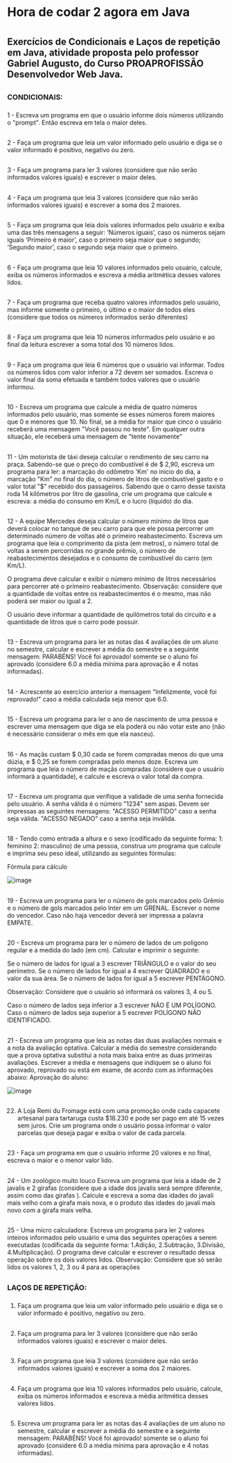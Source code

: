 # Hora de codar 2 agora em Java <h1>
  
## Exercícios de Condicionais e Laços de repetição em Java, atividade proposta pelo professor Gabriel Augusto, do Curso PROAPROFISSÃO Desenvolvedor Web Java. <h2>

### CONDICIONAIS: <h3>
1 - Escreva um programa em que o usuário informe dois números utilizando o "prompt". Então escreva em tela o maior deles.
##
2 - Faça um programa que leia um valor informado pelo usuário e diga se o valor informado é positivo, negativo ou zero.
##
3 - Faça um programa para ler 3 valores (considere que não serão informados valores iguais) e escrever o maior deles.
##
4 - Faça um programa que leia  3 valores (considere que não serão informados valores iguais) e escrever a soma dos 2 maiores.
##
5 - Faça um programa que leia dois valores informados pelo usuário e exiba uma das três mensagens a seguir: ‘Números iguais’, caso os números sejam iguais ‘Primeiro é maior’, caso o primeiro seja maior que o segundo; ‘Segundo maior’, caso o segundo seja maior que o primeiro.
##
6 - Faça um programa que leia 10 valores informados pelo usuário, calcule, exiba os números informados e escreva a média aritmética desses valores lidos.
##
7 - Faça um programa que receba quatro valores informados pelo usuário, mas informe somente o primeiro, o último e o maior de todos eles (considere que todos os números informados serão diferentes)
##
8 - Faça um programa que leia 10 números informados pelo usuário e ao final da leitura escrever a soma total dos 10 números lidos.
##
9 - Faça um programa que leia 6 números que o usuário vai informar. Todos os números lidos com valor inferior a 72 devem ser somados. Escreva o valor final da soma efetuada e também todos valores que o usuário informou.  
##
10 - Escreva um programa que calcule a média de quatro números informados pelo usuário, mas somente se esses números forem maiores que 0 e menores que 10. No final, se a média for maior que cinco o usuário receberá uma mensagem "Você passou no teste". Em qualquer outra situação, ele receberá uma mensagem de "tente novamente"
##
11 - Um motorista de táxi deseja calcular o rendimento de seu carro na praça.
Sabendo-se que o preço do combustível é de $ 2,90, escreva um programa para ler: a marcação do odômetro 'Km' no início do dia, a marcação "Km" no final do dia, o número de litros de combustível gasto e o valor total "$" recebido dos passageiros. Sabendo que o carro desse taxista roda 14 kilômetros por litro de gasolina, crie um programa que calcule e escreva: a média do consumo em Km/L e o lucro (líquido) do dia.
##
12 - A equipe Mercedes deseja calcular o número mínimo de litros que deverá colocar no tanque de seu carro para que ele possa percorrer um determinado número de voltas até o primeiro reabastecimento.
Escreva um programa que leia o comprimento da pista (em metros), o número total de voltas a serem percorridas no grande prêmio, o número de reabastecimentos desejados e o consumo de combustível do carro (em Km/L). 

O programa deve calcular e exibir o número mínimo de litros necessários para percorrer até o primeiro reabastecimento. 
Observação: considere que a quantidade de voltas entre os reabastecimentos é o mesmo, mas não poderá ser maior ou igual a 2. 

O usuário deve informar a quantidade de quilômetros total do circuito e a quantidade de litros que o carro pode possuir.
##
13 - Escreva um programa para ler as notas das 4 avaliações de um aluno no semestre, calcular e escrever a média do semestre e a seguinte mensagem: PARABÉNS! Você foi aprovado! somente se o aluno foi aprovado (considere 6.0 a média mínima para aprovação e 4 notas informadas).
##
14 - Acrescente ao exercício anterior a mensagem "Infelizmente, você foi reprovado!" caso a média calculada seja menor que 6.0.
##
15 - Escreva um programa para ler o ano de nascimento de uma pessoa e escrever uma mensagem que diga se ela poderá ou não votar este ano (não é necessário considerar o mês em que ela nasceu).
##
16 - As maçãs custam $ 0,30 cada se forem compradas menos do que uma dúzia, e $ 0,25 se forem compradas pelo menos doze. Escreva um programa que leia o número de maçãs compradas (considere que o usuário informará a quantidade), e calcule e escreva o valor total da compra.
##
17 - Escreva um programa que verifique a validade de uma senha fornecida pelo usuário. A senha válida é o número "1234" sem aspas. Devem ser impressas as seguintes mensagens: "ACESSO PERMITIDO" caso a senha seja válida. "ACESSO NEGADO" caso a senha seja inválida.
##
18 - Tendo como entrada a altura e o sexo (codificado da seguinte forma: 1: feminino 2: masculino) de uma pessoa, construa um programa que calcule e imprima seu peso ideal, utilizando as seguintes fórmulas:

Fórmula para cálculo

![image](https://user-images.githubusercontent.com/99970279/175833157-5dd9ab1b-284f-4fbc-9571-9d4af07984d1.png)
##
19 - Escreva um programa para ler o número de gols marcados pelo Grêmio e o número de gols marcados pelo Inter em um GRENAL. Escrever o nome do vencedor. Caso não haja vencedor deverá ser impressa a palavra EMPATE.
##
20 - Escreva um programa para ler o número de lados de um polígono regular e a medida do lado (em cm).
Calcular e imprimir o seguinte: 

Se o número de lados for igual a 3 escrever TRIÂNGULO e o valor do seu perímetro. 
Se o número de lados for igual a 4 escrever QUADRADO e o valor da sua área. 
Se o número de lados for igual a 5 escrever PENTÁGONO. 

Observação: Considere que o usuário só informará os valores 3, 4 ou 5. 

Caso o número de lados seja inferior a 3 escrever NÃO É UM POLÍGONO. 
Caso o número de lados seja superior a 5 escrever POLÍGONO NÃO IDENTIFICADO.
##
21 - Escreva um programa que leia as notas das duas avaliações normais e a nota da avaliação optativa. Calcular a média do semestre considerando que a prova optativa substitui a nota mais baixa entre as duas primeiras avaliações. Escrever a média e mensagens que indiquem se o aluno foi aprovado, reprovado ou está em exame, de acordo com as informações abaixo:
Aprovação do aluno:

![image](https://user-images.githubusercontent.com/99970279/175833196-3ad28e0a-21e1-4509-9a7e-12ada954ba2a.png)

##
22. A Loja Remi du Fromage está com uma promoção onde cada capacete artesanal para tartaruga custa $18.230 e pode ser pago em até 15 vezes sem juros. Crie um programa onde o usuário possa informar o valor parcelas que deseja pagar e exiba o valor de cada parcela.
##
23 - Faça um programa em que o usuário informe 20 valores e no final, escreva o maior e o menor valor lido.
##
24 - Um zoológico muito louco
Escreva um programa que leia a idade de 2 javalis e 2 girafas (considere que a idade dos javalis será sempre diferente, assim como das girafas ). Calcule e escreva a soma das idades do javali mais velho com a girafa mais nova, e o produto das idades do javali mais novo com a girafa mais velha.
##
25 - Uma micro calculadora:
Escreva um programa para ler 2 valores inteiros informados pelo usuário e uma das seguintes operações a serem
executadas (codificada da seguinte forma: 1.Adição, 2.Subtração, 3.Divisão, 4.Multiplicação).
O programa deve calcular e escrever o resultado dessa operação sobre os dois valores lidos. Observação: Considere
que só serão lidos os valores 1, 2, 3 ou 4 para as operações
##
  ### LAÇOS DE REPETIÇÃO: <h3>
1. Faça um programa que leia um valor informado pelo usuário e diga se o valor informado é positivo, negativo ou zero.
##
2. Faça um programa para ler 3 valores (considere que não serão informados valores iguais) e escrever o maior deles.
##
3. Faça um programa que leia  3 valores (considere que não serão informados valores iguais) e escrever a soma dos 2 maiores.
##
4. Faça um programa que leia 10 valores informados pelo usuário, calcule, exiba os números informados e escreva a média aritmética desses valores lidos.
##
5. Escreva um programa para ler as notas das 4 avaliações de um aluno no semestre, calcular e escrever a média do semestre e a seguinte mensagem: PARABÉNS! Você foi aprovado! somente se o aluno foi aprovado (considere 6.0 a média mínima para aprovação e 4 notas informadas).
##
